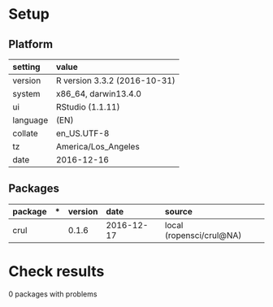 # Setup

## Platform

|setting  |value                        |
|:--------|:----------------------------|
|version  |R version 3.3.2 (2016-10-31) |
|system   |x86_64, darwin13.4.0         |
|ui       |RStudio (1.1.11)             |
|language |(EN)                         |
|collate  |en_US.UTF-8                  |
|tz       |America/Los_Angeles          |
|date     |2016-12-16                   |

## Packages

|package |*  |version |date       |source                   |
|:-------|:--|:-------|:----------|:------------------------|
|crul    |   |0.1.6   |2016-12-17 |local (ropensci/crul@NA) |

# Check results
0 packages with problems


